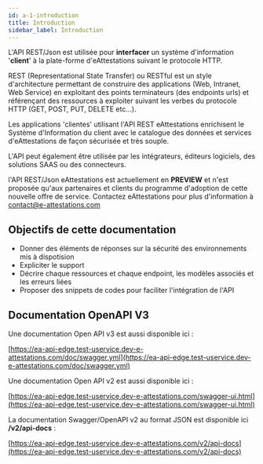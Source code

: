 ```yaml
---
id: a-1-introduction
title: Introduction
sidebar_label: Introduction
---
```


L'API REST/Json est utilisée pour **interfacer** un système d'information '**client**' à la plate-forme d'eAttestations suivant le protocole HTTP.

REST (Representational State Transfer) ou RESTful est un style d'architecture permettant de construire des applications (Web, Intranet, Web Service) en exploitant des points terminateurs (des endpoints urls) et référençant des ressources à exploiter suivant les verbes du protocole HTTP (GET, POST, PUT, DELETE etc...).

Les applications 'clientes' utilisant l'API REST eAttestations enrichisent le Système d'Information du client avec le catalogue des données et services d'eAttestations de façon sécurisée et très souple.

L'API peut également être utilisée par les intégrateurs, éditeurs logiciels, des solutions SAAS ou des connecteurs.

l'API REST/Json eAttestations est actuellement en **PREVIEW** et n'est proposée qu'aux partenaires et clients du programme d'adoption de cette nouvelle offre de service.
Contactez eAttestations pour plus d'information à <a href="mailto:contact@e-attestations.com">contact@e-attestations.com</a>

## Objectifs de cette documentation

 * Donner des éléments de réponses sur la sécurité des environnements mis à dispotision
 * Expliciter le support
 * Décrire chaque ressources et chaque endpoint, les modèles associés et les erreurs liées
 * Proposer des snippets de codes pour faciliter l'intégration de l'API

## Documentation OpenAPI V3

Une documentation Open API v3 est aussi disponible ici :

[https://ea-api-edge.test-uservice.dev-e-attestations.com/doc/swagger.yml](https://ea-api-edge.test-uservice.dev-e-attestations.com/doc/swagger.yml)


Une documentation Open API v2 est aussi disponible ici :

[https://ea-api-edge.test-uservice.dev-e-attestations.com/swagger-ui.html](https://ea-api-edge.test-uservice.dev-e-attestations.com/swagger-ui.html)

La documentation Swagger/OpenAPI v2 au format JSON est disponible ici **/v2/api-docs** :

[https://ea-api-edge.test-uservice.dev-e-attestations.com/v2/api-docs](https://ea-api-edge.test-uservice.dev-e-attestations.com/v2/api-docs)

